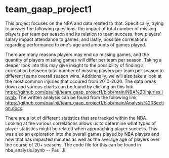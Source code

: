 # team_gaap_project1

  This project focuses on the NBA and data related to that. Specifically, trying to answer the following questions: the impact of total number of missing players per team per season and its relation to team success, how players' salary impact attendance to games, and lastly, possible correlations regarding performance to one's age and amounts of games played. 
  
   
   There are many reasons players may end up missing games, and the quantity of players missing games will differ per team per season. Taking a deeper look into this may give insight to the possibility of finding a correlation between total number of missing players per team per season to different teams overall season wins. Additionally, we will also take a look at the most common injuries that occured from 2010-2020. The data break down and various charts can be found by clicking on this link https://github.com/paulhji/team_gaap_project1/blob/main/NBA%20Injuries.ipynb. The written analysis can be found from the following link https://github.com/paulhji/team_gaap_project1/blob/main/Analysis%20Section.docx.


There are a lot of different statistics that are tracked within the NBA. Looking at the various correlations allows us to determine what types of player statistics might be related when approaching player success. This was also an exploration into the overall games played by NBA players and how that has impacted minutes as well as the average age of players over the course of 20+ seasons. The code file for this can be found in nba_analysis.ipynb -- Paul Ji.

